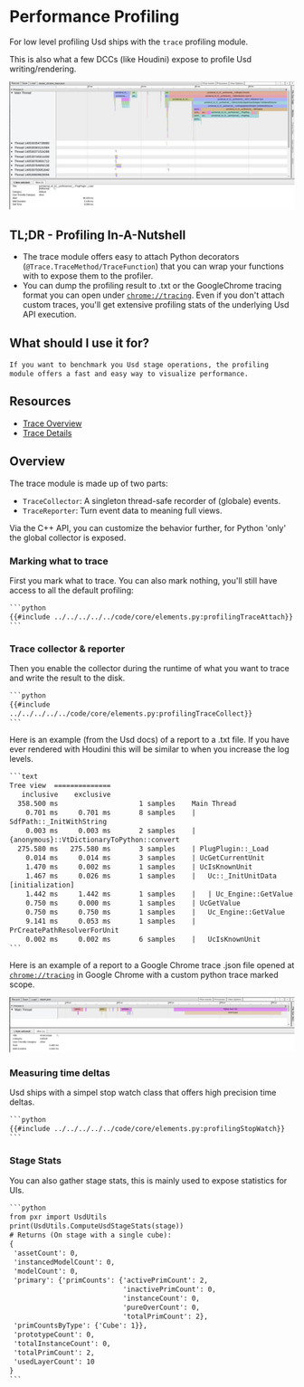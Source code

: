 # Performance Profiling
For low level profiling Usd ships with the `trace` profiling module.

This is also what a few DCCs (like Houdini) expose to profile Usd writing/rendering.

![](../../../media/core/profiling/GoogleChromeTraceProfiling.jpg#center)

## TL;DR - Profiling In-A-Nutshell
- The trace module offers easy to attach Python decorators (`@Trace.TraceMethod/TraceFunction`) that you can wrap your functions with to expose them to the profiler.
- You can dump the profiling result to .txt or the GoogleChrome tracing format you can open under [`chrome://tracing`](chrome://tracing). Even if you don't attach custom traces, you'll get extensive profiling stats of the underlying Usd API execution.

## What should I use it for?
~~~admonish tip
If you want to benchmark you Usd stage operations, the profiling module offers a fast and easy way to visualize performance.
~~~

## Resources
- [Trace Overview](https://openusd.org/dev/api/trace_page_front.html)
- [Trace Details](https://openusd.org/dev/api/trace_page_detail.html)

## Overview
The trace module is made up of two parts:
- `TraceCollector`: A singleton thread-safe recorder of (globale) events.
- `TraceReporter`: Turn event data to meaning full views.

Via the C++ API, you can customize the behavior further, for Python 'only' the global collector is exposed.

### Marking what to trace
First you mark what to trace. You can also mark nothing, you'll still have access to all the default profiling:
~~~admonish info title=""
```python
{{#include ../../../../../code/core/elements.py:profilingTraceAttach}}
```
~~~

### Trace collector & reporter
Then you enable the collector during the runtime of what you want to trace and write the result to the disk.
~~~admonish info title=""
```python
{{#include ../../../../../code/core/elements.py:profilingTraceCollect}}
```
~~~

Here is an example (from the Usd docs) of a report to a .txt file. If you have ever rendered with Houdini this will be similar to when you increase the log levels.
~~~admonish info title=""
```text
Tree view  ==============
   inclusive    exclusive        
  358.500 ms                    1 samples    Main Thread
    0.701 ms     0.701 ms       8 samples    | SdfPath::_InitWithString
    0.003 ms     0.003 ms       2 samples    | {anonymous}::VtDictionaryToPython::convert
  275.580 ms   275.580 ms       3 samples    | PlugPlugin::_Load
    0.014 ms     0.014 ms       3 samples    | UcGetCurrentUnit
    1.470 ms     0.002 ms       1 samples    | UcIsKnownUnit
    1.467 ms     0.026 ms       1 samples    |   Uc::_InitUnitData [initialization]
    1.442 ms     1.442 ms       1 samples    |   | Uc_Engine::GetValue
    0.750 ms     0.000 ms       1 samples    | UcGetValue
    0.750 ms     0.750 ms       1 samples    |   Uc_Engine::GetValue
    9.141 ms     0.053 ms       1 samples    | PrCreatePathResolverForUnit
    0.002 ms     0.002 ms       6 samples    |   UcIsKnownUnit
```
~~~

Here is an example of a report to a Google Chrome trace .json file opened at [`chrome://tracing`](chrome://tracing) in Google Chrome with a custom python trace marked scope.

![](../../../media/core/profiling/GoogleChromePythonScopeTraceProfiling.jpg#center)


### Measuring time deltas
Usd ships with a simpel stop watch class that offers high precision time deltas.
~~~admonish info title=""
```python
{{#include ../../../../../code/core/elements.py:profilingStopWatch}}
```
~~~

### Stage Stats
You can also gather stage stats, this is mainly used to expose statistics for UIs.
~~~admonish info title=""
```python
from pxr import UsdUtils
print(UsdUtils.ComputeUsdStageStats(stage))
# Returns (On stage with a single cube):
{
 'assetCount': 0, 
 'instancedModelCount': 0,
 'modelCount': 0,
 'primary': {'primCounts': {'activePrimCount': 2,
                            'inactivePrimCount': 0,
                            'instanceCount': 0, 
                            'pureOverCount': 0,
                            'totalPrimCount': 2},
 'primCountsByType': {'Cube': 1}}, 
 'prototypeCount': 0,
 'totalInstanceCount': 0,
 'totalPrimCount': 2,
 'usedLayerCount': 10
}
```
~~~